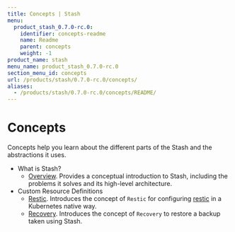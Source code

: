 ```yaml
---
title: Concepts | Stash
menu:
  product_stash_0.7.0-rc.0:
    identifier: concepts-readme
    name: Readme
    parent: concepts
    weight: -1
product_name: stash
menu_name: product_stash_0.7.0-rc.0
section_menu_id: concepts
url: /products/stash/0.7.0-rc.0/concepts/
aliases:
  - /products/stash/0.7.0-rc.0/concepts/README/
---
```

# Concepts

Concepts help you learn about the different parts of the Stash and the abstractions it uses.

- What is Stash?
  - [Overview](/products/stash/0.7.0-rc.0/concepts/what-is-stash/overview). Provides a conceptual introduction to Stash, including the problems it solves and its high-level architecture.
- Custom Resource Definitions
  - [Restic](/products/stash/0.7.0-rc.0/concepts/crds/restic). Introduces the concept of `Restic` for configuring [restic](https://restic.net) in a Kubernetes native way.
  - [Recovery](/products/stash/0.7.0-rc.0/concepts/crds/recovery). Introduces the concept of `Recovery` to restore a backup taken using Stash.
